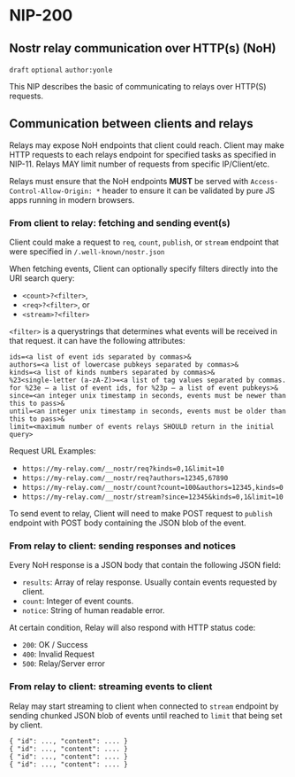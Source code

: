 NIP-200
=======

Nostr relay communication over HTTP(s) (NoH)
--------------------------------------------

`draft` `optional` `author:yonle`

This NIP describes the basic of communicating to relays over HTTP(S) requests.

## Communication between clients and relays

Relays may expose NoH endpoints that client could reach. Client may make HTTP requests to each relays endpoint for specified tasks as specified in NIP-11. Relays MAY limit number of requests from specific IP/Client/etc.

Relays must ensure that the NoH endpoints **MUST** be served with `Access-Control-Allow-Origin: *` header to ensure it can be validated by pure JS apps running in modern browsers.

### From client to relay: fetching and sending event(s)

Client could make a request to `req`, `count`, `publish`, or `stream` endpoint that were specified in `/.well-known/nostr.json`

When fetching events, Client can optionally specify filters directly into the URI search query:
- `<count>?<filter>`,
- `<req>?<filter>`, or
- `<stream>?<filter>`

`<filter>` is a querystrings that determines what events will be received in that request. it can have the following attributes:

```
ids=<a list of event ids separated by commas>&
authors=<a list of lowercase pubkeys separated by commas>&
kinds=<a list of kinds numbers separated by commas>&
%23<single-letter (a-zA-Z)>=<a list of tag values separated by commas. for %23e — a list of event ids, for %23p — a list of event pubkeys>&
since=<an integer unix timestamp in seconds, events must be newer than this to pass>&
until=<an integer unix timestamp in seconds, events must be older than this to pass>&
limit=<maximum number of events relays SHOULD return in the initial query>
```

Request URL Examples:
- `https://my-relay.com/__nostr/req?kinds=0,1&limit=10`
- `https://my-relay.com/__nostr/req?authors=12345,67890`
- `https://my-relay.com/__nostr/count?count=100&authors=12345,kinds=0`
- `https://my-relay.com/__nostr/stream?since=12345&kinds=0,1&limit=10`

To send event to relay, Client will need to make POST request to `publish` endpoint with POST body containing the JSON blob of the event.

### From relay to client: sending responses and notices

Every NoH response is a JSON body that contain the following JSON field:

- `results`: Array of relay response. Usually contain events requested by client.
- `count`: Integer of event counts.
- `notice`: String of human readable error.

At certain condition, Relay will also respond with HTTP status code:

- `200`: OK / Success
- `400`: Invalid Request
- `500`: Relay/Server error

### From relay to client: streaming events to client

Relay may start streaming to client when connected to `stream` endpoint by sending chunked JSON blob of events until reached to `limit` that being set by client.

```
{ "id": ..., "content": .... }
{ "id": ..., "content": .... }
{ "id": ..., "content": .... }
{ "id": ..., "content": .... }
```
